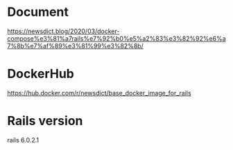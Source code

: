 # Document

https://newsdict.blog/2020/03/docker-compose%e3%81%a7rails%e7%92%b0%e5%a2%83%e3%82%92%e6%a7%8b%e7%af%89%e3%81%99%e3%82%8b/

# DockerHub

https://hub.docker.com/r/newsdict/base_docker_image_for_rails

# Rails version

rails 6.0.2.1
